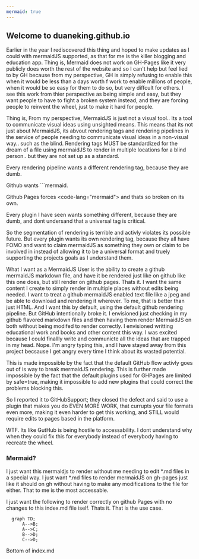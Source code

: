```yaml
---
mermaid: true
---
```


## Welcome to duaneking.github.io

Earlier in the year I rediscovered this thing and hoped to make updates as I could with mermaidJS supported, as that for me is the killer blogging and education app.  Thing is, Mermaid does not work on GH-Pages like it very publicly does worth the rest of the website and so I can't help but feel lied to by GH because from my perspective, GH is simply refusing to enable this when it would be less than a days worth f work to enable millions of people, when it would be so easy for them to do so, but very diffcult for others. I see this work from thier perspective as being simple and easy, but they want people to have to fight a broken system instead, and they are forcing people to reinvent the wheel, just to make it hard for people.

Thing is, From my perspective, MermaidJS is just not a visual tool.. Its a tool to communicate visual ideas using unsighted means. This means that its not just about MermaidJS, its abvout rendering tags and rendering pipelines in the service of people needing to communicate visual ideas in a non-visual way.. such as the blind. Rendering tags MUST be standardized for the dream of a file using mermaidJS to render in multiple locations for a blind person.. but they are not set up as a standard.

Every rendering pipeline wants a different rendering tag, because they are dumb.

Github wants ```mermaid.

Github Pages forces <code-lang="mermaid"> and thats so broken on its own.

Every plugin I have seen wants something different, because they are dumb, and dont undersand that a universal tag is critical.

So the segmentation of rendering is terrible and activly violates its possible future.  But every plugin wants its own rendering tag, because they all have FOMO and want to claim mermaidJS as something they own or claim to be involved in instead of allowing it to be a universal format and truely supporting the projects goals as I understand them.

What I want as a MermaidJS User is the ability to create a github mermaidJS markdown file, and have it be rendered just like on github like this one does, but still render on github pages. Thats it. I want the same content I create to simply render in multiple places without edits being needed. I want to treat a github mermaidJS enabled text file like a jpeg and be able to download and rendering it wherever.  To me, that is better than just HTML.  And I want this by default, using the default github rendering pipeline. But GitHub intentionally broke it. I envisioned just checking in my github flavored markdown files and then having them render MermaidJS on both without being modifed to render correctly. I envisioned writting educational work and books and other content this way. I was excited because I could finallly write and communicte all the ideas that are trapped in my head. Nope.  I'm angry typing this, and I have stayed away from this project becsause I get angry every time I think about its wasted potential.

This is made impossible by the fact that the default GitHub flow activly goes out of is way to break mermaidJS rendering.  This is further made impossible by the fact that the default plugins used for GHPages are limited by safe=true, making it impossible to add new plugins that could correct the problems blocking this.

So I reported it to GitHubSupport; they closed the defect and said to use a plugin that makes you do EVEN MORE WORK, that currupts your file formats even more, making it even harder to get this working, and STILL would require edits to pages based in the platform.

WTF. Its like GutHub is being hostile to accessability. I dont understand why when they could fix this for everybody instead of everybody having to recreate the wheel.

### Mermaid?

I just want this mermaidjs to render without me needing to edit *.md files in a special way. I just want *.md files to render mermaidJS on gh-pages just like it should on gh without having to make any modifications to the file for either. That to me is the most accessable.

I just want the following to render correctly on github Pages with no changes to this index.md file iself. Thats it. That is the use case.

```mermaid
  graph TD;
      A-->B;
      A-->C;
      B-->D;
      C-->D;
```
Bottom of index.md